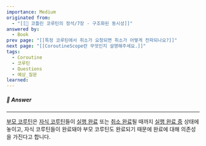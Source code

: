 ```yaml
---
importance: Medium
originated from:
  - "[[📘 코틀린 코루틴의 정석/7장 - 구조화된 동시성]]"
answered by:
  - Book
prev page: "[[특정 코루틴에서 취소가 요청되면 취소가 어떻게 전파되나요?]]"
next page: "[[CoroutineScope란 무엇인지 설명해주세요.]]"
tags:
  - Coroutine
  - 코루틴
  - Questions
  - 예상_질문
learned:
---
```

##### 💬 Answer
---
[부모 코루틴](부모%20코루틴.md)은 [자식 코루틴](자식%20코루틴.md)들이 [실행 완료](실행%20완료.md) 또는 [취소 완료](취소%20완료.md)될 때까지 [실행 완료 중](실행%20완료%20중.md) 상태에 놓이고, 자식 코루틴들이 완료돼야 부모 코루틴도 완료되기 때문에 완료에 대해 의존성을 가진다고 합니다.
